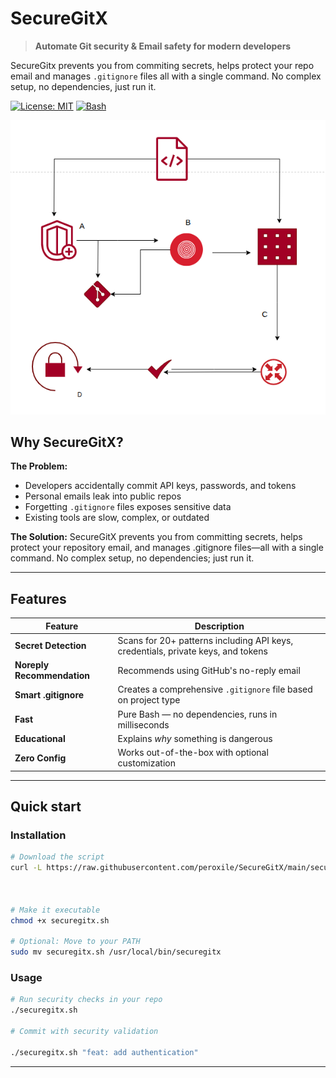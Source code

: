 # SecureGitX

> **Automate Git security & Email safety for modern developers**

SecureGitx prevents you from commiting secrets, helps protect your repo email and manages `.gitignore` files all with a single command. No complex setup, no dependencies, just run it. 

[![License: MIT](https://img.shields.io/badge/License-MIT-yellow.svg)](https://opensource.org/licenses/MIT)
[![Bash](https://img.shields.io/badge/bash-5.0%2B-green.svg)](https://www.gnu.org/software/bash/)


![Diagram](assets/diagram.png)


## Why SecureGitX?

**The Problem:**
- Developers accidentally commit API keys, passwords, and tokens
- Personal emails leak into public repos
- Forgetting `.gitignore` files exposes sensitive data
- Existing tools are slow, complex, or outdated

**The Solution:**
SecureGitX prevents you from committing secrets, helps protect your repository email, and manages .gitignore files—all with a single command. No complex setup, no dependencies; just run it.

---


## Features 

| Feature | Description |
|---------|-------------|
|  **Secret Detection** | Scans for 20+ patterns including API keys, credentials, private keys, and tokens |
|  **Noreply Recommendation** | Recommends using GitHub's no-reply email |
|  **Smart .gitignore** | Creates a comprehensive `.gitignore` file based on project type |
|  **Fast** | Pure Bash — no dependencies, runs in milliseconds |
|  **Educational** | Explains *why* something is dangerous |
|  **Zero Config** | Works out-of-the-box with optional customization |

---

## Quick start 

### Installation 


``` bash
# Download the script
curl -L https://raw.githubusercontent.com/peroxile/SecureGitX/main/securegitx.sh -o securegitx.sh



# Make it executable 
chmod +x securegitx.sh

# Optional: Move to your PATH
sudo mv securegitx.sh /usr/local/bin/securegitx
```

### Usage 

```bash
# Run security checks in your repo
./securegitx.sh

# Commit with security validation

./securegitx.sh "feat: add authentication"
```

---
